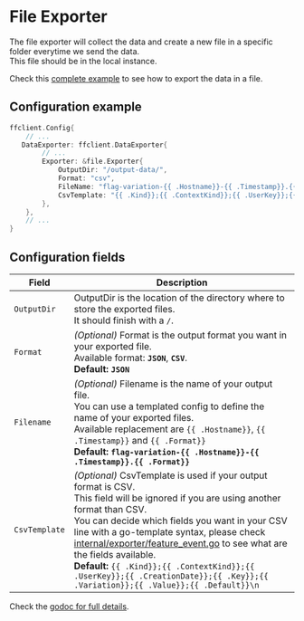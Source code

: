 # File Exporter
The file exporter will collect the data and create a new file in a specific folder everytime we send the data.  
This file should be in the local instance.

Check this [complete example](https://github.com/thomaspoignant/go-feature-flag/tree/main/examples/data_export_file) to see how to export the data in a file.

## Configuration example
```go linenums="1"
ffclient.Config{ 
    // ...
   DataExporter: ffclient.DataExporter{
        // ...
        Exporter: &file.Exporter{
            OutputDir: "/output-data/",
            Format: "csv",
            FileName: "flag-variation-{{ .Hostname}}-{{ .Timestamp}}.{{ .Format}}",
            CsvTemplate: "{{ .Kind}};{{ .ContextKind}};{{ .UserKey}};{{ .CreationDate}};{{ .Key}};{{ .Variation}};{{ .Value}};{{ .Default}}\n"
        },
    },
    // ...
}
```

## Configuration fields

| Field  | Description  |
|---|---|
|`OutputDir`   | OutputDir is the location of the directory where to store the exported files.<br>It should finish with a `/`.  |
|`Format`   |   _(Optional)_ Format is the output format you want in your exported file.<br>Available format: **`JSON`**, **`CSV`**.<br>**Default: `JSON`** |
|`Filename`   | _(Optional)_ Filename is the name of your output file.<br>You can use a templated config to define the name of your exported files.<br>Available replacement are `{{ .Hostname}}`, `{{ .Timestamp}}` and `{{ .Format}}`<br>**Default: `flag-variation-{{ .Hostname}}-{{ .Timestamp}}.{{ .Format}}`**|
|`CsvTemplate`   | _(Optional)_ CsvTemplate is used if your output format is CSV.<br>This field will be ignored if you are using another format than CSV.<br>You can decide which fields you want in your CSV line with a go-template syntax, please check [internal/exporter/feature_event.go](https://github.com/thomaspoignant/go-feature-flag/blob/main/internal/exporter/feature_event.go) to see what are the fields available.<br>**Default:** `{{ .Kind}};{{ .ContextKind}};{{ .UserKey}};{{ .CreationDate}};{{ .Key}};{{ .Variation}};{{ .Value}};{{ .Default}}\n` |

Check the [godoc for full details](https://pkg.go.dev/github.com/thomaspoignant/go-feature-flag/exporter/file).
